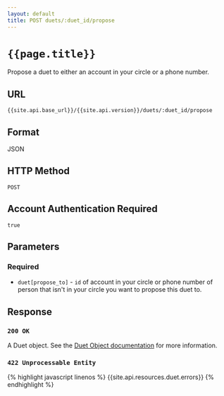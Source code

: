 ```yaml
---
layout: default
title: POST duets/:duet_id/propose
---
```

# `{{page.title}}`

Propose a duet to either an account in your circle or a phone number.

## URL

`{{site.api.base_url}}/{{site.api.version}}/duets/:duet_id/propose`

## Format

JSON

## HTTP Method

`POST`

## Account Authentication Required

`true`

## Parameters

### Required

* `duet[propose_to]` - `id` of account in your circle or phone number of person that isn't in your circle you want to propose this duet to.

## Response

### `200 OK`

A Duet object. See the [Duet Object documentation](/duet_object) for more information.

### `422 Unprocessable Entity`

{% highlight javascript linenos %}
{{site.api.resources.duet.errors}}
{% endhighlight %}
